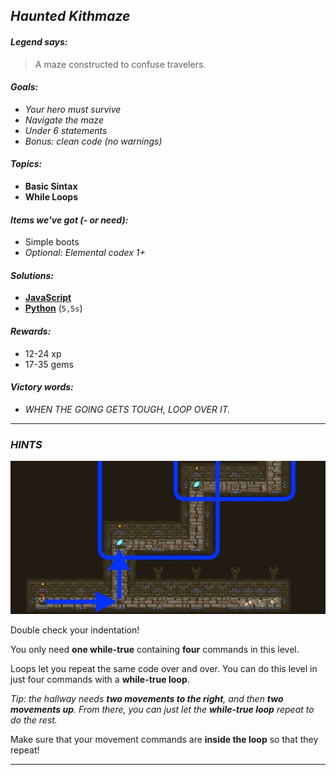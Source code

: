 ## _Haunted Kithmaze_

#### _Legend says:_
> A maze constructed to confuse travelers.

#### _Goals:_
+ _Your hero must survive_
+ _Navigate the maze_
+ _Under 6 statements_
+ _Bonus: clean code (no warnings)_

#### _Topics:_
+ **Basic Sintax**
+ **While Loops**

#### _Items we've got (- or need):_
+ Simple boots
+ _Optional: Elemental codex 1+_

#### _Solutions:_
+ **[JavaScript](hauntedKithmaze.js)**
+ **[Python](haunted_kithmaze.py)** (`5,5s`)

#### _Rewards:_
+ 12-24 xp
+ 17-35 gems

#### _Victory words:_
+ _WHEN THE GOING GETS TOUGH, LOOP OVER IT._

___

### _HINTS_

![](img/haunted_kithmaze.jpeg)

Double check your indentation!

You only need **one while-true** containing **four** commands in this level.

Loops let you repeat the same code over and over. You can do this level in just four commands with a **while-true loop**.

_Tip: the hallway needs **two movements to the right**, and then **two movements up**. From there, you can just let the **while-true loop** repeat to do the rest._

Make sure that your movement commands are **inside the loop** so that they repeat!

___
